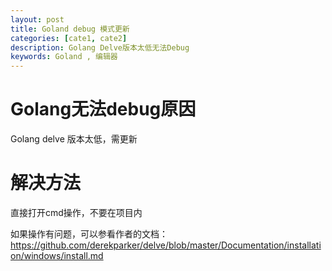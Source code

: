 ```yaml
---
layout: post
title: Goland debug 模式更新
categories: [cate1, cate2]
description: Golang Delve版本太低无法Debug
keywords: Goland , 编辑器
---
```


# Golang无法debug原因

Golang delve 版本太低，需更新

# 解决方法

直接打开cmd操作，不要在项目内

如果操作有问题，可以参看作者的文档：https://github.com/derekparker/delve/blob/master/Documentation/installation/windows/install.md